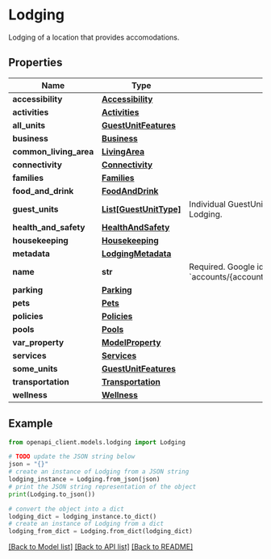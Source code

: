 # Lodging

Lodging of a location that provides accomodations.

## Properties

Name | Type | Description | Notes
------------ | ------------- | ------------- | -------------
**accessibility** | [**Accessibility**](Accessibility.md) |  | [optional] 
**activities** | [**Activities**](Activities.md) |  | [optional] 
**all_units** | [**GuestUnitFeatures**](GuestUnitFeatures.md) |  | [optional] 
**business** | [**Business**](Business.md) |  | [optional] 
**common_living_area** | [**LivingArea**](LivingArea.md) |  | [optional] 
**connectivity** | [**Connectivity**](Connectivity.md) |  | [optional] 
**families** | [**Families**](Families.md) |  | [optional] 
**food_and_drink** | [**FoodAndDrink**](FoodAndDrink.md) |  | [optional] 
**guest_units** | [**List[GuestUnitType]**](GuestUnitType.md) | Individual GuestUnitTypes that are available in this Lodging. | [optional] 
**health_and_safety** | [**HealthAndSafety**](HealthAndSafety.md) |  | [optional] 
**housekeeping** | [**Housekeeping**](Housekeeping.md) |  | [optional] 
**metadata** | [**LodgingMetadata**](LodgingMetadata.md) |  | [optional] 
**name** | **str** | Required. Google identifier for this location in the form: &#x60;accounts/{account_id}/locations/{location_id}/lodging&#x60; | [optional] 
**parking** | [**Parking**](Parking.md) |  | [optional] 
**pets** | [**Pets**](Pets.md) |  | [optional] 
**policies** | [**Policies**](Policies.md) |  | [optional] 
**pools** | [**Pools**](Pools.md) |  | [optional] 
**var_property** | [**ModelProperty**](ModelProperty.md) |  | [optional] 
**services** | [**Services**](Services.md) |  | [optional] 
**some_units** | [**GuestUnitFeatures**](GuestUnitFeatures.md) |  | [optional] 
**transportation** | [**Transportation**](Transportation.md) |  | [optional] 
**wellness** | [**Wellness**](Wellness.md) |  | [optional] 

## Example

```python
from openapi_client.models.lodging import Lodging

# TODO update the JSON string below
json = "{}"
# create an instance of Lodging from a JSON string
lodging_instance = Lodging.from_json(json)
# print the JSON string representation of the object
print(Lodging.to_json())

# convert the object into a dict
lodging_dict = lodging_instance.to_dict()
# create an instance of Lodging from a dict
lodging_from_dict = Lodging.from_dict(lodging_dict)
```
[[Back to Model list]](../README.md#documentation-for-models) [[Back to API list]](../README.md#documentation-for-api-endpoints) [[Back to README]](../README.md)


